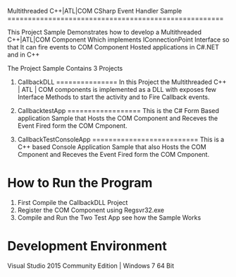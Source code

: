 Multithreaded C++|ATL|COM CSharp Event Handler Sample =====================================================

This Project Sample Demonstrates how to develop a Multithreaded C++|ATL|COM Component Which implements  IConnectionPoint Interface so that It can fire events to COM Component Hosted applications in C#.NET and in C++

The Project Sample Contains 3 Projects

1. CallbackDLL 
===============
In this Project the Multithreaded C++ | ATL | COM components is implemented as a DLL with exposes few Interface Methods to start the activity and to Fire Callback events.

2. CallbacktestApp
==================
This is the C# Form Based application Sample that Hosts the COM Component and Receves the Event Fired form the COM Cmponent.

3. CallbackTestConsoleApp
==========================
This is a C++ based Console Application Sample that also Hosts the COM Cmponent and Receves the Event Fired form the COM Cmponent.

How to Run the Program
======================
1. First Compile the CallbackDLL Project
2. Register the COM Component using Regsvr32.exe 
2. Compile and Run the Two Test App see how the Sample Works  
   

Development Environment
=======================
Visual Studio 2015 Community Edition | Windows 7 64 Bit




 